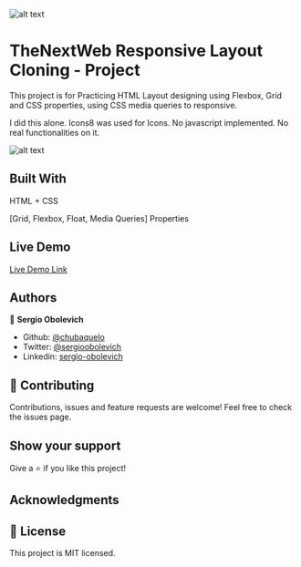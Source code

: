 ![alt text](https://camo.githubusercontent.com/3a5835d4f56c57cec85939ac345e43fef164c178/68747470733a2f2f696d672e736869656c64732e696f2f62616467652f4d6963726f76657273652d626c756576696f6c6574 "Microverse")

# TheNextWeb Responsive Layout Cloning - Project
This project is for Practicing HTML Layout designing using Flexbox, Grid and CSS properties, using CSS media queries to responsive.

I did this alone. Icons8 was used for Icons.
No javascript implemented. No real functionalities on it.

![alt text](https://i.imgur.com/EKap9Iw.jpg "Preview Img")

## Built With
HTML + CSS

[Grid, Flexbox, Float, Media Queries] Properties

## Live Demo
[Live Demo Link](https://chubaquelo.github.io/The-Next-Web-Responsive-Clone/ "Live Demo")

## Authors

👤 **Sergio Obolevich**

- Github: [@chubaquelo](https://github.com/chubaquelo)
- Twitter: [@sergioobolevich](https://twitter.com/SergioObolevich)
- Linkedin: [sergio-obolevich](https://www.linkedin.com/in/sergio-obolevich/)

## 🤝 Contributing
Contributions, issues and feature requests are welcome!
Feel free to check the issues page.

## Show your support
Give a ⭐️ if you like this project!

## Acknowledgments

## 📝 License
This project is MIT licensed.
